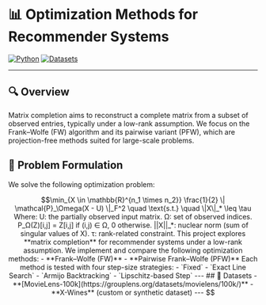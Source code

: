 # 📊 Optimization Methods for Recommender Systems

[![Python](https://img.shields.io/badge/Python-3.8+-blue.svg)](https://www.python.org/)
[![Datasets](https://img.shields.io/badge/Datasets-MovieLens%20%26%20XWines-green)]()

---

## 🔍 Overview

Matrix completion aims to reconstruct a complete matrix from a
subset of observed entries, typically under a low-rank assumption.
We focus on the Frank–Wolfe (FW) algorithm and its pairwise
variant (PFW), which are projection-free methods suited for
large-scale problems. 

## 🧩 Problem Formulation

We solve the following optimization problem:

```math
\min_{X \in \mathbb{R}^{n_1 \times n_2}} \frac{1}{2} \| \mathcal{P}_\Omega(X - U) \|_F^2 \quad \text{s.t.} \quad \|X\|_* \leq \tau

Where:

U: the partially observed input matrix.

Ω: set of observed indices.

P_Ω(Z)[i,j] = Z[i,j] if (i,j) ∈ Ω, 0 otherwise.

||X||_*: nuclear norm (sum of singular values of X).

τ: rank-related constraint.


This project explores **matrix completion** for recommender systems under a low-rank assumption.  
We implement and compare the following optimization methods:

- **Frank–Wolfe (FW)**
- **Pairwise Frank–Wolfe (PFW)**

Each method is tested with four step-size strategies:

- `Fixed`
- `Exact Line Search`
- `Armijo Backtracking`
- `Lipschitz-based Step`

---

## 📁 Datasets

- **[MovieLens-100k](https://grouplens.org/datasets/movielens/100k/)**  
- **X-Wines** (custom or synthetic dataset)

---


